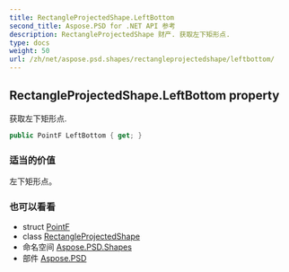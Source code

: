 ```yaml
---
title: RectangleProjectedShape.LeftBottom
second_title: Aspose.PSD for .NET API 参考
description: RectangleProjectedShape 财产. 获取左下矩形点.
type: docs
weight: 50
url: /zh/net/aspose.psd.shapes/rectangleprojectedshape/leftbottom/
---
```

## RectangleProjectedShape.LeftBottom property

获取左下矩形点.

```csharp
public PointF LeftBottom { get; }
```

### 适当的价值

左下矩形点。

### 也可以看看

* struct [PointF](../../../aspose.psd/pointf/)
* class [RectangleProjectedShape](../)
* 命名空间 [Aspose.PSD.Shapes](../../rectangleprojectedshape/)
* 部件 [Aspose.PSD](../../../)


